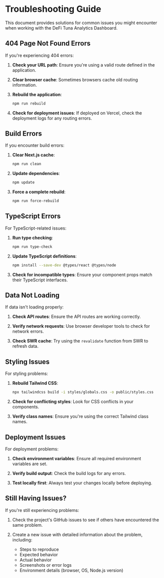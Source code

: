 # Troubleshooting Guide

This document provides solutions for common issues you might encounter when working with the DeFi Tuna Analytics Dashboard.

## 404 Page Not Found Errors

If you're experiencing 404 errors:

1. **Check your URL path**: Ensure you're using a valid route defined in the application.

2. **Clear browser cache**: Sometimes browsers cache old routing information.

3. **Rebuild the application**:
   ```bash
   npm run rebuild
   ```

4. **Check for deployment issues**: If deployed on Vercel, check the deployment logs for any routing errors.

## Build Errors

If you encounter build errors:

1. **Clear Next.js cache**:
   ```bash
   npm run clean
   ```

2. **Update dependencies**:
   ```bash
   npm update
   ```

3. **Force a complete rebuild**:
   ```bash
   npm run force-rebuild
   ```

## TypeScript Errors

For TypeScript-related issues:

1. **Run type checking**:
   ```bash
   npm run type-check
   ```

2. **Update TypeScript definitions**:
   ```bash
   npm install --save-dev @types/react @types/node
   ```

3. **Check for incompatible types**: Ensure your component props match their TypeScript interfaces.

## Data Not Loading

If data isn't loading properly:

1. **Check API routes**: Ensure the API routes are working correctly.

2. **Verify network requests**: Use browser developer tools to check for network errors.

3. **Check SWR cache**: Try using the `revalidate` function from SWR to refresh data.

## Styling Issues

For styling problems:

1. **Rebuild Tailwind CSS**:
   ```bash
   npx tailwindcss build -i styles/globals.css -o public/styles.css
   ```

2. **Check for conflicting styles**: Look for CSS conflicts in your components.

3. **Verify class names**: Ensure you're using the correct Tailwind class names.

## Deployment Issues

For deployment problems:

1. **Check environment variables**: Ensure all required environment variables are set.

2. **Verify build output**: Check the build logs for any errors.

3. **Test locally first**: Always test your changes locally before deploying.

## Still Having Issues?

If you're still experiencing problems:

1. Check the project's GitHub issues to see if others have encountered the same problem.

2. Create a new issue with detailed information about the problem, including:
   - Steps to reproduce
   - Expected behavior
   - Actual behavior
   - Screenshots or error logs
   - Environment details (browser, OS, Node.js version)